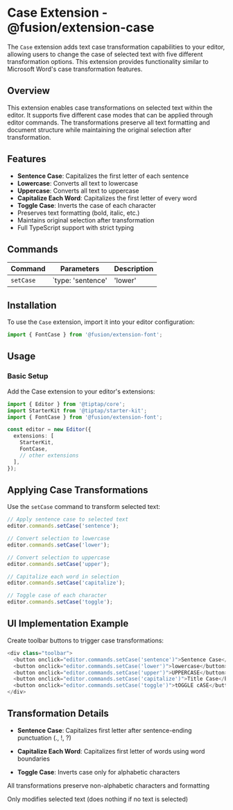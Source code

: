 # Case Extension - @fusion/extension-case

The `Case` extension adds text case transformation capabilities to your editor, allowing users to change the case of selected text with five different transformation options. This extension provides functionality similar to Microsoft Word's case transformation features.

## Overview

This extension enables case transformations on selected text within the editor. It supports five different case modes that can be applied through editor commands. The transformations preserve all text formatting and document structure while maintaining the original selection after transformation.

## Features

- **Sentence Case**: Capitalizes the first letter of each sentence
- **Lowercase**: Converts all text to lowercase
- **Uppercase**: Converts all text to uppercase
- **Capitalize Each Word**: Capitalizes the first letter of every word
- **Toggle Case**: Inverts the case of each character
- Preserves text formatting (bold, italic, etc.)
- Maintains original selection after transformation
- Full TypeScript support with strict typing

## Commands

| Command   | Parameters        | Description |
| --------- | ----------------- | ----------- |
| `setCase` | `type: 'sentence' | 'lower'     | 'upper' | 'capitalize' | 'toggle'` | Applies the specified case transformation to selected text |

## Installation

To use the `Case` extension, import it into your editor configuration:

```typescript
import { FontCase } from '@fusion/extension-font';
```

## Usage

### Basic Setup

Add the Case extension to your editor's extensions:

```typescript
import { Editor } from '@tiptap/core';
import StarterKit from '@tiptap/starter-kit';
import { FontCase } from '@fusion/extension-font';

const editor = new Editor({
  extensions: [
    StarterKit,
    FontCase,
    // other extensions
  ],
});
```

## Applying Case Transformations

Use the `setCase` command to transform selected text:

```typescript
// Apply sentence case to selected text
editor.commands.setCase('sentence');

// Convert selection to lowercase
editor.commands.setCase('lower');

// Convert selection to uppercase
editor.commands.setCase('upper');

// Capitalize each word in selection
editor.commands.setCase('capitalize');

// Toggle case of each character
editor.commands.setCase('toggle');
```

## UI Implementation Example

Create toolbar buttons to trigger case transformations:

```typescript
<div class="toolbar">
  <button onclick="editor.commands.setCase('sentence')">Sentence Case</button>
  <button onclick="editor.commands.setCase('lower')">lowercase</button>
  <button onclick="editor.commands.setCase('upper')">UPPERCASE</button>
  <button onclick="editor.commands.setCase('capitalize')">Title Case</button>
  <button onclick="editor.commands.setCase('toggle')">tOGGLE cASE</button>
</div>
```

## Transformation Details

- **Sentence Case**: Capitalizes first letter after sentence-ending punctuation (., !, ?)

- **Capitalize Each Word**: Capitalizes first letter of words using word boundaries

- **Toggle Case**: Inverts case only for alphabetic characters

All transformations preserve non-alphabetic characters and formatting

Only modifies selected text (does nothing if no text is selected)

